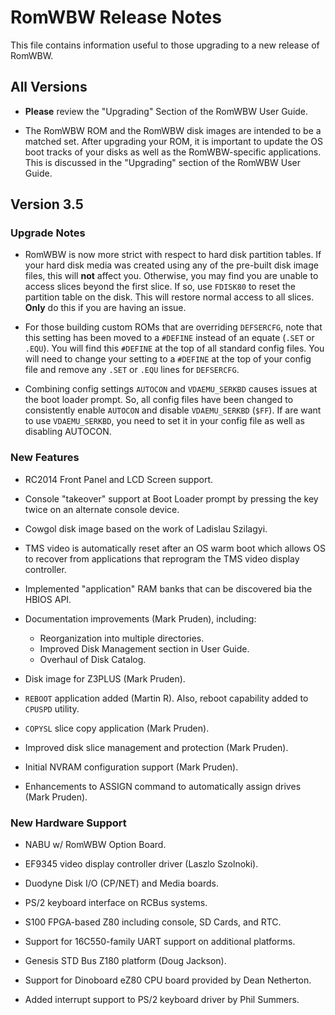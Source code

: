# RomWBW Release Notes

This file contains information useful to those upgrading to a new
release of RomWBW.

## All Versions

- **Please** review the "Upgrading" Section of the RomWBW User Guide.

- The RomWBW ROM and the RomWBW disk images are intended to be a
  matched set.  After upgrading your ROM, it is important to update
  the OS boot tracks of your disks as well as the RomWBW-specific
  applications.  This is discussed in the "Upgrading" section of the
  RomWBW User Guide.

## Version 3.5

### Upgrade Notes

- RomWBW is now more strict with respect to hard disk partition
  tables.  If your hard disk media was created using any of the
  pre-built disk image files, this will **not** affect you.  Otherwise,
  you may find you are unable to access slices beyond the first
  slice.  If so, use `FDISK80` to reset the partition table on the
  disk.  This will restore normal access to all slices.  **Only** do
  this if you are having an issue.

- For those building custom ROMs that are overriding `DEFSERCFG`, note 
  that this setting has been moved to a `#DEFINE` instead of an equate 
  (`.SET` or `.EQU`).  You will find this `#DEFINE` at the top of all
  standard config files.  You will need to change your setting to a
  `#DEFINE` at the top of your config file and remove any `.SET` or
  `.EQU` lines for `DEFSERCFG`.

- Combining config settings `AUTOCON` and `VDAEMU_SERKBD` causes issues
  at the boot loader prompt.  So, all config files have been changed to
  consistently enable `AUTOCON` and disable `VDAEMU_SERKBD` (`$FF`).  If
  are want to use `VDAEMU_SERKBD`, you need to set it in your config
  file as well as disabling AUTOCON.
  
### New Features

- RC2014 Front Panel and LCD Screen support.

- Console "takeover" support at Boot Loader prompt by pressing the
  <space> key twice on an alternate console device.

- Cowgol disk image based on the work of Ladislau Szilagyi.

- TMS video is automatically reset after an OS warm boot which
  allows OS to recover from applications that reprogram the TMS
  video display controller.

- Implemented "application" RAM banks that can be discovered bia
  the HBIOS API.

- Documentation improvements (Mark Pruden), including:

  - Reorganization into multiple directories.
  - Improved Disk Management section in User Guide.
  - Overhaul of Disk Catalog.
  
- Disk image for Z3PLUS (Mark Pruden).

- `REBOOT` application added (Martin R).  Also, reboot capability
  added to `CPUSPD` utility.

- `COPYSL` slice copy application (Mark Pruden).

- Improved disk slice management and protection (Mark Pruden).

- Initial NVRAM configuration support (Mark Pruden).

- Enhancements to ASSIGN command to automatically assign drives
  (Mark Pruden).


### New Hardware Support

- NABU w/ RomWBW Option Board.

- EF9345 video display controller driver (Laszlo Szolnoki).

- Duodyne Disk I/O (CP/NET) and Media boards.

- PS/2 keyboard interface on RCBus systems.

- S100 FPGA-based Z80 including console, SD Cards, and RTC.

- Support for 16C550-family UART support on additional platforms.

- Genesis STD Bus Z180 platform (Doug Jackson).

- Support for Dinoboard eZ80 CPU board provided by Dean Netherton.

- Added interrupt support to PS/2 keyboard driver by Phil Summers.
